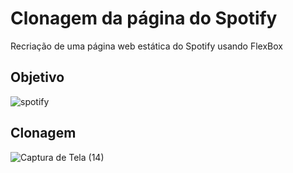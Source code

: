 # Clonagem da página do Spotify
 Recriação de uma página web estática do Spotify usando FlexBox
## Objetivo
 ![spotify](https://user-images.githubusercontent.com/69735292/115403798-20727a00-a1c3-11eb-971b-2037cc6589a9.png)
## Clonagem
 ![Captura de Tela (14)](https://user-images.githubusercontent.com/69735292/115403737-15b7e500-a1c3-11eb-9235-53b5a641e91d.png)
